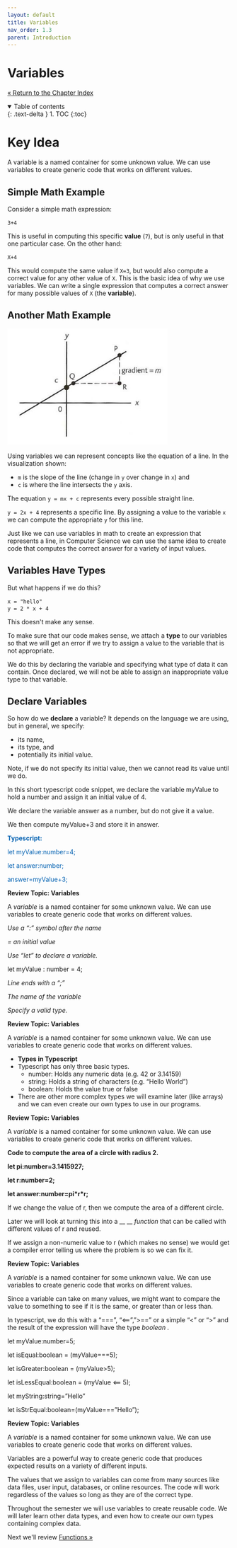 ```yaml
---
layout: default
title: Variables
nav_order: 1.3
parent: Introduction
---
```


# Variables

[&laquo; Return to the Chapter Index](index.md)

<details open markdown="block">
  <summary>
    Table of contents
  </summary>
  {: .text-delta }
1. TOC
{:toc}
</details>

# Key Idea

A variable is a named container for some unknown value. We can use variables to create generic code that works on different values.

## Simple Math Example

Consider a simple math expression:

```
3+4
```

This is useful in computing this specific __value__ (`7`), but is only useful in that one particular case.
On the other hand:

```
X+4
```

This would compute the same value if `X=3`, but would also compute a correct value for any other value of `X`.
This is the basic idea of why we use variables. We can write a single expression that computes a correct answer for many possible values of `X` (the __variable__).

## Another Math Example

![Visualization of the mathematical equation of a line, representing the slope between two points P and Q offset by C](../../images/CISC181-Week%2011.png)

Using variables we can represent concepts like the equation of a line. In the visualization shown:
* `m` is the slope of the line (change in `y` over change in `x`) and 
* `c` is where the line intersects the `y` axis.

The equation `y = mx + c` represents every possible straight line.

`y = 2x + 4` represents a specific line. By assigning a value to the variable `x` we can compute the appropriate `y` for this line.

Just like we can use variables in math to create an expression that represents a line, in Computer Science we can use the same idea to create code that computes the correct answer for a variety of input values.

## Variables Have Types

But what happens if we do this?

```
x = "hello"
y = 2 * x + 4
```

This doesn't make any sense.

To make sure that our code makes sense, we attach a __type__ to our variables so that we will get an error if we try to assign a value to the variable that is not appropriate.

We do this by declaring the variable and specifying what type of data it can contain.  Once declared, we will not be able to assign an inappropriate value type to that variable.

## Declare Variables

So how do we  __declare__  a variable?
It depends on the language we are using, but in general, we specify:
* its name, 
* its type, and
* potentially its initial value.

Note, if we do not specify its initial value, then we cannot read its value until we do.

In this short typescript code snippet, we declare the variable myValue to hold a number and assign it an initial value of 4.

We declare the variable answer as a number, but do not give it a value.

We then compute myValue\+3 and store it in answer.

<span style="color:#0060B1"> __Typescript:__ </span>

<span style="color:#0060B1">let myValue:number=4;</span>

<span style="color:#0060B1">let answer:number;</span>

<span style="color:#0060B1">answer=myValue\+3;</span>

__Review Topic: Variables__

A  _variable_  is a named container for some unknown value.  We can use variables to create generic code that works on different values.

_Use a “:” symbol after the name_

_= an initial value_

_Use “let” to declare a variable._

let myValue : number = 4;

_Line ends with a “;”_

_The name of the variable_

_Specify a valid type._

__Review Topic: Variables__

A  _variable_  is a named container for some unknown value.  We can use variables to create generic code that works on different values.

* __Types in Typescript__
* Typescript has only three basic types.
  * number: Holds any numeric data (e.g. 42 or 3.14159)
  * string: Holds a string of characters (e.g. “Hello World”)
  * boolean: Holds the value true or false
* There are other more complex types we will examine later (like arrays) and we can even create our own types to use in our programs.

__Review Topic: Variables__

A  _variable_  is a named container for some unknown value.  We can use variables to create generic code that works on different values.

__Code to compute the area of a circle with radius 2.__

__let pi:number=3.1415927;__

__let r:number=2;__

__let answer:number=pi\*r\*r;__

If we change the value of r, then we compute the area of a different circle.

Later we will look at turning this into a __ __  _function_  that can be called with different values of r and reused.

If we assign a non\-numeric value to r (which makes no sense) we would get a compiler error telling us where the problem is so we can fix it.

__Review Topic: Variables__

A  _variable_  is a named container for some unknown value.  We can use variables to create generic code that works on different values.

Since a variable can take on many values, we might want to compare the value to something to see if it is the same, or greater than or less than.

In typescript, we do this with a “===”, “\<==”,”>==” or a simple “\<” or “>” and the result of the expression will have the type  _boolean_  _._

let myValue:number=5;

let isEqual:boolean = (myValue===5);

let isGreater:boolean = (myValue>5);

let isLessEqual:boolean = (myValue <== 5);

let myString:string=”Hello”

let isStrEqual:boolean=(myValue===”Hello”);

__Review Topic: Variables__

A  _variable_  is a named container for some unknown value.  We can use variables to create generic code that works on different values.

Variables are a powerful way to create generic code that produces expected results on a variety of different inputs.

The values that we assign to variables can come from many sources like data files, user input, databases, or online resources.  The code will work regardless of the values so long as they are of the correct type.

Throughout the semester we will use variables to create reusable code.  We will later learn other data types, and even how to create our own types containing complex data.


Next we'll review [Functions &raquo;](../1-introduction/functions.md)